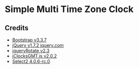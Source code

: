 Simple Multi Time Zone Clock
============================

## Credits

- [Bootstrap v3.3.7](http://getbootstrap.com)
- [jQuery v1.7.2 jquery.com](http://jquery.org)
- [jqueryRotate v2.3](http://jqueryrotate.com)
- [jClocksGMT.js v2.0.2](http://www.github.com/mcmastermind/jClocksGM)
- [Select2 4.0.6-rc.0](https://github.com/select2/select2)